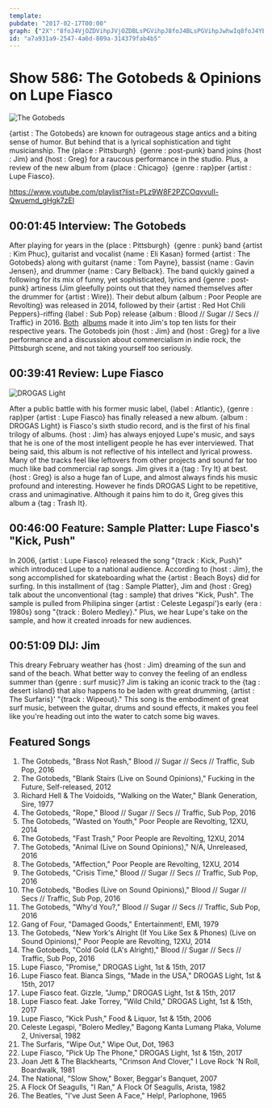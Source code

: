 ```yaml
---
template: 
pubdate: "2017-02-17T00:00"
graph: {"2X":"8foJ4VjOZDVihpJVjOZDBLsPGVihpJ8foJ4BLsPGVihpJwhwIq8foJ4YE2Tg8foJ4opgTc6hKYs8foJ48foJ4whwIq8foJ4RC8nK8foJ4BDgDP6hKYsn1XuL","1U5":"BKVd6BMefyBKVd6eThUwX6cfddhnxeBHm1GBQsAM","24O":"","2D9":"9L3zWX6cfdDXkwtrfotE9L3zWrfotEQvg0MrfotE"}
id: "a7a931a9-2547-4a6d-809a-314379fab4b5"
---
```






# Show 586: The Gotobeds & Opinions on Lupe Fiasco

![The Gotobeds](https://static.soundopinions.org/images/2017/gotobeds_web.jpg)

{artist : The Gotobeds} are known for outrageous stage antics and a biting sense of humor. But behind that is a lyrical sophistication and tight musicianship. The {place : Pittsburgh}  {genre : post-punk} band joins {host : Jim} and {host : Greg} for a raucous performance in the studio. Plus, a review of the new album from {place : Chicago}  {genre : rap}per {artist : Lupe Fiasco}.

https://www.youtube.com/playlist?list=PLz9W8F2PZCOqvvuIl-Qwuemd_gHgk7zEl



## 00:01:45 Interview: The Gotobeds

After playing for years in the {place : Pittsburgh}  {genre : punk} band {artist : Kim Phuc}, guitarist and vocalist {name : Eli Kasan} formed {artist : The Gotobeds} along with guitarst {name : Tom Payne}, bassist {name : Gavin Jensen}, and drummer {name : Cary Belback}. The band quickly gained a following for its mix of  funny, yet sophisticated, lyrics and {genre : post-punk} artiness (Jim gleefully points out that they named themselves after the drummer for {artist : Wire}). Their debut album {album : Poor People are Revolting} was released in 2014, followed by their {artist : Red Hot Chili Peppers}-riffing {label : Sub Pop} release {album : Blood // Sugar // Secs // Traffic} in 2016. [Both](/show/471/)  [albums](/show/576/) made it into Jim's top ten lists for their respective years. The Gotobeds join {host : Jim} and {host : Greg} for a live performance and a discussion about commercialism in indie rock, the Pittsburgh scene, and not taking yourself too seriously.



## 00:39:41 Review: Lupe Fiasco

![DROGAS Light](https://static.soundopinions.org/assets/586/1U50.jpg)

After a public battle with his former music label, {label : Atlantic}, {genre : rap}per {artist : Lupe Fiasco} has finally released a new album. {album : DROGAS Light} is Fiasco's sixth studio record, and is the first of his final trilogy of albums. {host : Jim} has always enjoyed Lupe's music, and says that he is one of the most intelligent people he has ever interviewed. That being said, this album is not reflective of his intellect and lyrical prowess. Many of the tracks feel like leftovers from other projects and sound far too much like bad commercial rap songs. Jim gives it a {tag : Try It} at best. {host : Greg} is also a huge fan of Lupe, and almost always finds his music profound and interesting. However he finds DROGAS Light to be repetitive, crass and unimaginative. Although it pains him to do it, Greg gives this album a {tag : Trash It}.



## 00:46:00 Feature: Sample Platter: Lupe Fiasco's "Kick, Push"

In 2006, {artist : Lupe Fiasco} released the song "{track : Kick, Push}" which introduced Lupe to a national audience. According to {host : Jim}, the song accomplished for skateboarding what the {artist : Beach Boys} did for surfing. In this installment of {tag : Sample Platter}, Jim and {host : Greg} talk about the unconventional {tag : sample} that drives "Kick, Push".  The sample is pulled from Philipina singer {artist : Celeste Legaspi'}s early {era : 1980s} song "{track : Bolero Medley}." Plus, we hear Lupe's take on the sample, and how it created inroads for new audiences.



## 00:51:09 DIJ: Jim

This dreary February weather has {host : Jim} dreaming of the sun and sand of the beach. What better way to convey the feeling of an endless summer than {genre : surf music}? Jim is taking an iconic track to the {tag : desert island} that also happens to be laden with great drumming, {artist : The Surfaris}' "{track : Wipeout}." This song is the embodiment of great surf music, between the guitar, drums and sound effects, it makes you feel like you're heading out into the water to catch some big waves.



## Featured Songs

1. The Gotobeds, "Brass Not Rash," Blood // Sugar // Secs // Traffic, Sub Pop, 2016
2. The Gotobeds, "Blank Stairs (Live on Sound Opinions)," Fucking in the Future, Self-released, 2012
3. Richard Hell & The Voidoids, "Walking on the Water," Blank Generation, Sire, 1977
4. The Gotobeds, "Rope," Blood // Sugar // Secs // Traffic, Sub Pop, 2016
5. The Gotobeds, "Wasted on Youth," Poor People are Revolting, 12XU, 2014
6. The Gotobeds, "Fast Trash," Poor People are Revolting, 12XU, 2014
7. The Gotobeds, "Animal (Live on Sound Opinions)," N/A, Unreleased, 2016
8. The Gotobeds, "Affection," Poor People are Revolting, 12XU, 2014
9. The Gotobeds, "Crisis Time," Blood // Sugar // Secs // Traffic, Sub Pop, 2016
10. The Gotobeds, "Bodies (Live on Sound Opinions)," Blood // Sugar // Secs // Traffic, Sub Pop, 2016
11. The Gotobeds, "Why'd You?," Blood // Sugar // Secs // Traffic, Sub Pop, 2016
12. Gang of Four, "Damaged Goods," Entertainment!, EMI, 1979
13. The Gotobeds, "New York's Alright (If You Like Sex & Phones) (Live on Sound Opinions)," Poor People are Revolting, 12XU, 2014
14. The Gotobeds, "Cold Gold (LA's Alright)," Blood // Sugar // Secs // Traffic, Sub Pop, 2016
15. Lupe Fiasco, "Promise," DROGAS Light, 1st & 15th, 2017
16. Lupe Fiasco feat. Bianca Sings, "Made in the USA," DROGAS Light, 1st & 15th, 2017
17. Lupe Fiasco feat. Gizzle, "Jump," DROGAS Light, 1st & 15th, 2017
18. Lupe Fiasco feat. Jake Torrey, "Wild Child," DROGAS Light, 1st & 15th, 2017
19. Lupe Fiasco, "Kick Push," Food & Liquor, 1st & 15th, 2006
20. Celeste Legaspi, "Bolero Medley," Bagong Kanta Lumang Plaka, Volume 2, Universal, 1982
21. The Surfaris, "Wipe Out," Wipe Out, Dot, 1963
22. Lupe Fiasco, "Pick Up The Phone," DROGAS Light, 1st & 15th, 2017
23. Joan Jett & The Blackhearts, "Crimson And Clover," I Love Rock 'N Roll, Boardwalk, 1981
24. The National, "Slow Show," Boxer, Beggar's Banquet, 2007
25. A Flock Of Seagulls, "I Ran," A Flock Of Seagulls, Arista, 1982
26. The Beatles, "I've Just Seen A Face," Help!, Parlophone, 1965